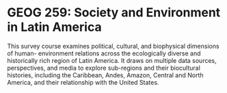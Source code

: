# GEOG 259: Society and Environment in Latin America

This survey course examines political, cultural, and biophysical dimensions of human- environment relations across the ecologically diverse and historically rich region of Latin America. It draws on multiple data sources, perspectives, and media to explore sub-regions and their biocultural histories, including the Caribbean, Andes, Amazon, Central and North America, and their relationship with the United States.